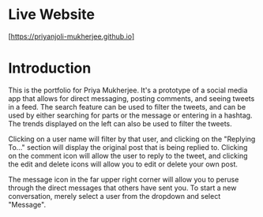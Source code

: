 # Live Website

[https://priyanjoli-mukherjee.github.io]

# Introduction

This is the portfolio for Priya Mukherjee. It's a prototype of a social media app that allows for direct messaging,
posting comments, and seeing tweets in a feed. The search feature can be used to filter the tweets, and can be used
by either searching for parts or the message or entering in a hashtag. The trends displayed on the left can also be
used to filter the tweets.

Clicking on a user name will filter by that user, and clicking on the "Replying To..." section will display the original
post that is being replied to. Clicking on the comment icon will allow the user to reply to the tweet, and clicking
the edit and delete icons will allow you to edit or delete your own post.

The message icon in the far upper right corner will allow you to peruse through the direct messages that others have
sent you. To start a new conversation, merely select a user from the dropdown and select "Message".